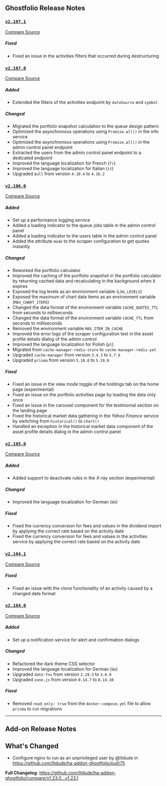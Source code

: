 ## Ghostfolio Release Notes

### [`v2.107.1`](https://redirect.github.com/ghostfolio/ghostfolio/blob/HEAD/CHANGELOG.md#21071---2024-09-12)

[Compare Source](https://redirect.github.com/ghostfolio/ghostfolio/compare/2.107.0...2.107.1)

##### Fixed

-   Fixed an issue in the activities filters that occurred during destructuring

### [`v2.107.0`](https://redirect.github.com/ghostfolio/ghostfolio/blob/HEAD/CHANGELOG.md#21070---2024-09-10)

[Compare Source](https://redirect.github.com/ghostfolio/ghostfolio/compare/2.106.0...2.107.0)

##### Added

-   Extended the filters of the activities endpoint by `dataSource` and `symbol`

##### Changed

-   Migrated the portfolio snapshot calculation to the queue design pattern
-   Optimized the asynchronous operations using `Promise.all()` in the info service
-   Optimized the asynchronous operations using `Promise.all()` in the admin control panel endpoint
-   Extracted the users from the admin control panel endpoint to a dedicated endpoint
-   Improved the language localization for French (`fr`)
-   Improved the language localization for Italian (`it`)
-   Upgraded `bull` from version `4.10.4` to `4.16.2`

### [`v2.106.0`](https://redirect.github.com/ghostfolio/ghostfolio/blob/HEAD/CHANGELOG.md#21060---2024-09-07)

[Compare Source](https://redirect.github.com/ghostfolio/ghostfolio/compare/2.105.0...2.106.0)

##### Added

-   Set up a performance logging service
-   Added a loading indicator to the queue jobs table in the admin control panel
-   Added a loading indicator to the users table in the admin control panel
-   Added the attribute `mode` to the scraper configuration to get quotes instantly

##### Changed

-   Reworked the portfolio calculator
-   Improved the caching of the portfolio snapshot in the portfolio calculator by returning cached data and recalculating in the background when it expires
-   Exposed the log levels as an environment variable (`LOG_LEVELS`)
-   Exposed the maximum of chart data items as an environment variable (`MAX_CHART_ITEMS`)
-   Changed the data format of the environment variable `CACHE_QUOTES_TTL` from seconds to milliseconds
-   Changed the data format of the environment variable `CACHE_TTL` from seconds to milliseconds
-   Removed the environment variable `MAX_ITEM_IN_CACHE`
-   Improved the error logs of the scraper configuration test in the asset profile details dialog of the admin control
-   Improved the language localization for Polish (`pl`)
-   Migrated from `cache-manager-redis-store` to `cache-manager-redis-yet`
-   Upgraded `cache-manager` from version `3.4.3` to `5.7.6`
-   Upgraded `prisma` from version `5.18.0` to `5.19.0`

##### Fixed

-   Fixed an issue in the view mode toggle of the holdings tab on the home page (experimental)
-   Fixed an issue on the portfolio activities page by loading the data only once
-   Fixed an issue in the carousel component for the testimonial section on the landing page
-   Fixed the historical market data gathering in the *Yahoo Finance* service by switching from `historical()` to `chart()`
-   Handled an exception in the historical market data component of the asset profile details dialog in the admin control panel

### [`v2.105.0`](https://redirect.github.com/ghostfolio/ghostfolio/blob/HEAD/CHANGELOG.md#21050---2024-08-21)

[Compare Source](https://redirect.github.com/ghostfolio/ghostfolio/compare/2.104.1...2.105.0)

##### Added

-   Added support to deactivate rules in the *X-ray* section (experimental)

##### Changed

-   Improved the language localization for German (`de`)

##### Fixed

-   Fixed the currency conversion for fees and values in the dividend import by applying the correct rate based on the activity date
-   Fixed the currency conversion for fees and values in the activities service by applying the correct rate based on the activity date

### [`v2.104.1`](https://redirect.github.com/ghostfolio/ghostfolio/blob/HEAD/CHANGELOG.md#21041---2024-08-17)

[Compare Source](https://redirect.github.com/ghostfolio/ghostfolio/compare/2.104.0...2.104.1)

##### Fixed

-   Fixed an issue with the clone functionality of an activity caused by a changed date format

### [`v2.104.0`](https://redirect.github.com/ghostfolio/ghostfolio/blob/HEAD/CHANGELOG.md#21040---2024-08-17)

[Compare Source](https://redirect.github.com/ghostfolio/ghostfolio/compare/2.103.0...2.104.0)

##### Added

-   Set up a notification service for alert and confirmation dialogs

##### Changed

-   Refactored the dark theme CSS selector
-   Improved the language localization for German (`de`)
-   Upgraded `date-fns` from version `2.29.3` to `3.6.0`
-   Upgraded `zone.js` from version `0.14.7` to `0.14.10`

##### Fixed

-   Removed `read_only: true` from the `docker-compose.yml` file to allow `prisma` to run migrations

---

## Add-on Release Notes




## What's Changed
* Configure nginx to run as an unprivileged user by @lildude in https://github.com/lildude/ha-addon-ghostfolio/pull/75


**Full Changelog**: https://github.com/lildude/ha-addon-ghostfolio/compare/v1.23.0...v1.23.1
